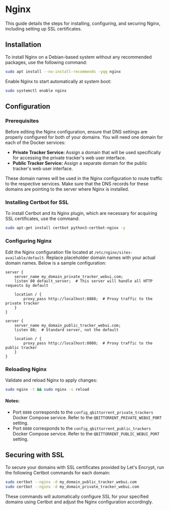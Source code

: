 # Nginx

This guide details the steps for installing, configuring, and securing Nginx, including setting up SSL certificates.

## Installation

To install Nginx on a Debian-based system without any recommended packages, use the following command:

```bash
sudo apt install --no-install-recommends -yqq nginx
```

Enable Nginx to start automatically at system boot:

```bash
sudo systemctl enable nginx
```

## Configuration

### Prerequisites

Before editing the Nginx configuration, ensure that DNS settings are properly configured for both of your domains. You will need one domain for each of the Docker services:

- **Private Tracker Service:** Assign a domain that will be used specifically for accessing the private tracker's web user interface.
- **Public Tracker Service:** Assign a separate domain for the public tracker's web user interface.

These domain names will be used in the Nginx configuration to route traffic to the respective services. Make sure that the DNS records for these domains are pointing to the server where Nginx is installed.

### Installing Certbot for SSL

To install Certbot and its Nginx plugin, which are necessary for acquiring SSL certificates, use the command:

```bash
sudo apt-get install certbot python3-certbot-nginx -y
```

### Configuring Nginx

Edit the Nginx configuration file located at `/etc/nginx/sites-available/default`. Replace placeholder domain names with your actual domain names. Below is a sample configuration:

```nginx
server {
    server_name my_domain_private_tracker_webui.com;
    listen 80 default_server;  # This server will handle all HTTP requests by default

    location / {
        proxy_pass http://localhost:8888;  # Proxy traffic to the private tracker
    }
}

server {
    server_name my_domain_public_tracker_webui.com;
    listen 80;  # Standard server, not the default

    location / {
        proxy_pass http://localhost:8080;  # Proxy traffic to the public tracker
    }
}
```

### Reloading Nginx

Validate and reload Nginx to apply changes:

```bash
sudo nginx -t && sudo nginx -s reload
```

#### Notes:
- Port `8888` corresponds to the `config_qbittorrent_private_trackers` Docker Compose service. Refer to the `QBITTORRENT_PRIVATE_WEBUI_PORT` setting.
- Port `8080` corresponds to the `config_qbittorrent_public_trackers` Docker Compose service. Refer to the `QBITTORRENT_PUBLIC_WEBUI_PORT` setting.

## Securing with SSL

To secure your domains with SSL certificates provided by Let's Encrypt, run the following Certbot commands for each domain:

```bash
sudo certbot --nginx -d my_domain_public_tracker_webui.com
sudo certbot --nginx -d my_domain_private_tracker_webui.com
```

These commands will automatically configure SSL for your specified domains using Certbot and adjust the Nginx configuration accordingly.
